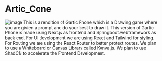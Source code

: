 # Artic_Cone
![image](https://github.com/user-attachments/assets/6fa22666-2679-469d-8e76-45d3de116ff4)
This is a rendition of Gartic Phone which is a Drawing game where you are givien a prompt and do your best to draw it.
This version of Gartic Phone is made using Next.js as frontend and Springboot.webframework as back end.
For UI development we are using React and Tailwind for styling.
For Routing we are using the React Router to better protect routes.
We plan to use a Whiteboard or Canvas Library called Konva.js.
We plan to use ShadCN to accelerate the Frontend Development.
